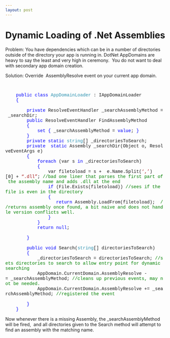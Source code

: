 ```yaml
---
layout: post
---
```

<h1>Dynamic Loading of .Net Assemblies</h1>
Problem: You have dependencies which can be in a number of directories outside of the directory your app is running in. DotNet AppDomains are heavy to say the least and very high in ceremony.&#160; You do not want to deal with secondary app domain creation.

Solution: Override&#160; AssemblyResolve event on your current app domain.

&#160;</p> 

<div style="padding-bottom: 0px;margin: 0px;padding-left: 0px;padding-right: 0px;float: none;padding-top: 0px" class="wlWriterEditableSmartContent">
  <div style="font-family:consolas,lucida console,courier,monospace">
    &#160;&#160;&#160;&#160;<span style="color:#0000ff">public</span>&#160;<span style="color:#0000ff">class</span>&#160;<span style="color:#2b91af">AppDomainLoader</span>&#160;:&#160;IAppDomainLoader<br /> &#160;&#160;&#160;&#160;<span style="color:#0000ff">{</span><br /> &#160;&#160;&#160;&#160;&#160;&#160;&#160;<br /> &#160;&#160;&#160;&#160;&#160;&#160;&#160;&#160;<span style="color:#0000ff">private</span>&#160;ResolveEventHandler&#160;_searchAssemblyMethod&#160;=&#160;_searchDir;<br /> &#160;&#160;&#160;&#160;&#160;&#160;&#160;&#160;<span style="color:#0000ff">public</span>&#160;ResolveEventHandler&#160;FindAssemblyMethod<br /> &#160;&#160;&#160;&#160;&#160;&#160;&#160;&#160;<span style="color:#0000ff">{</span><br /> &#160;&#160;&#160;&#160;&#160;&#160;&#160;&#160;&#160;&#160;&#160;&#160;<span style="color:#0000ff">set</span>&#160;<span style="color:#0000ff">{</span>&#160;_searchAssemblyMethod&#160;=&#160;<span style="color:#0000ff">value</span>;&#160;<span style="color:#0000ff">}</span><br /> &#160;&#160;&#160;&#160;&#160;&#160;&#160;&#160;<span style="color:#0000ff">}</span><br /> &#160;&#160;&#160;&#160;&#160;&#160;&#160;&#160;<span style="color:#0000ff">private</span>&#160;<span style="color:#0000ff">static</span>&#160;<span style="color:#2b91af">string</span>[]&#160;_directoriesToSearch;<br /> &#160;&#160;&#160;&#160;&#160;&#160;&#160;&#160;<span style="color:#0000ff">private</span>&#160;&#160;<span style="color:#0000ff">static</span>&#160;Assembly&#160;_searchDir(Object&#160;o,&#160;ResolveEventArgs&#160;e)<br /> &#160;&#160;&#160;&#160;&#160;&#160;&#160;&#160;<span style="color:#0000ff">{</span><br /> &#160;&#160;&#160;&#160;&#160;&#160;&#160;&#160;&#160;&#160;&#160;&#160;<span style="color:#0000ff">foreach</span>&#160;(var&#160;s&#160;<span style="color:#0000ff">in</span>&#160;_directoriesToSearch)<br /> &#160;&#160;&#160;&#160;&#160;&#160;&#160;&#160;&#160;&#160;&#160;&#160;<span style="color:#0000ff">{</span><br /> &#160;&#160;&#160;&#160;&#160;&#160;&#160;&#160;&#160;&#160;&#160;&#160;&#160;&#160;&#160;&#160;var&#160;filetoload&#160;=&#160;s&#160;+&#160;&#160;e.Name.Split(<span style="color:#a31515">&#8216;,&#8217;</span>)[0]&#160;+&#160;<span style="color:#a31515">&#8220;.dll&#8221;</span>;&#160;<span style="color:#008000">//bad&#160;one&#160;liner&#160;that&#160;parses&#160;the&#160;first&#160;part&#160;of&#160;the&#160;assembly&#160;name&#160;and&#160;adds&#160;.dll&#160;at&#160;the&#160;end<br /> </span>&#160;&#160;&#160;&#160;&#160;&#160;&#160;&#160;&#160;&#160;&#160;&#160;&#160;&#160;&#160;&#160;<span style="color:#0000ff">if</span>&#160;(File.Exists(filetoload))&#160;<span style="color:#008000">//sees&#160;if&#160;the&#160;file&#160;is&#160;even&#160;in&#160;the&#160;directory<br /> </span>&#160;&#160;&#160;&#160;&#160;&#160;&#160;&#160;&#160;&#160;&#160;&#160;&#160;&#160;&#160;&#160;<span style="color:#0000ff">{</span><br /> &#160;&#160;&#160;&#160;&#160;&#160;&#160;&#160;&#160;&#160;&#160;&#160;&#160;&#160;&#160;&#160;&#160;&#160;&#160;<span style="color:#0000ff">return</span>&#160;Assembly.LoadFrom(filetoload);&#160;&#160;<span style="color:#008000">//returns&#160;assembly&#160;once&#160;found,&#160;a&#160;bit&#160;naive&#160;and&#160;does&#160;not&#160;handle&#160;version&#160;conflicts&#160;well.<br /> </span>&#160;&#160;&#160;&#160;&#160;&#160;&#160;&#160;&#160;&#160;&#160;&#160;&#160;&#160;&#160;&#160;<span style="color:#0000ff">}</span><br /> &#160;&#160;&#160;&#160;&#160;&#160;&#160;&#160;&#160;&#160;&#160;&#160;<span style="color:#0000ff">}</span><br /> &#160;&#160;&#160;&#160;&#160;&#160;&#160;&#160;&#160;&#160;&#160;&#160;<span style="color:#0000ff">return</span>&#160;<span style="color:#0000ff">null</span>;<br /> &#160;&#160;&#160;&#160;&#160;&#160;&#160;&#160;&#160;&#160;<br /> &#160;&#160;&#160;&#160;&#160;&#160;&#160;&#160;<span style="color:#0000ff">}</span><br /> &#160;&#160;&#160;&#160;&#160;<br /> &#160;&#160;&#160;&#160;&#160;&#160;&#160;&#160;<span style="color:#0000ff">public</span>&#160;<span style="color:#0000ff">void</span>&#160;Search(<span style="color:#2b91af">string</span>[]&#160;directoriesToSearch)<br /> &#160;&#160;&#160;&#160;&#160;&#160;&#160;&#160;<span style="color:#0000ff">{</span><br /> &#160;&#160;&#160;&#160;&#160;&#160;&#160;&#160;&#160;&#160;&#160;&#160;_directoriesToSearch&#160;=&#160;directoriesToSearch;&#160;<span style="color:#008000">//sets&#160;directories&#160;to&#160;search&#160;to&#160;allow&#160;entry&#160;point&#160;for&#160;dynamic&#160;searching<br /> </span>&#160;&#160;&#160;&#160;&#160;&#160;&#160;&#160;&#160;&#160;&#160;&#160;AppDomain.CurrentDomain.AssemblyResolve&#160;-=&#160;_searchAssemblyMethod;&#160;<span style="color:#008000">//cleans&#160;up&#160;previous&#160;events,&#160;may&#160;not&#160;be&#160;needed.<br /> </span>&#160;&#160;&#160;&#160;&#160;&#160;&#160;&#160;&#160;&#160;&#160;&#160;AppDomain.CurrentDomain.AssemblyResolve&#160;+=&#160;_searchAssemblyMethod;&#160;<span style="color:#008000">//registered&#160;the&#160;event<br /> </span><br /> &#160;&#160;&#160;&#160;&#160;&#160;&#160;&#160;<span style="color:#0000ff">}</span><br /> &#160;&#160;&#160;&#160;<span style="color:#0000ff">}</span>
  </div>
</div>

Now whenever there is a missing Assembly, the _searchAssemblyMethod will be fired,&#160; and all directories given to the Search method will attempt to find an assembly with the matching name.
